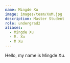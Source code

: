```yaml
---
name: Mingde Xu
image: images/team/XuM.jpg
description: Master Student
role: undergrad2
aliases:
  - Mingde Xu
  - M. Xu
  - M Xu
---
```


Hello, my name is Mingde Xu.